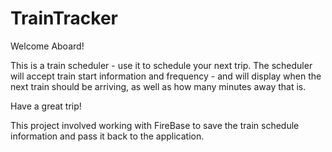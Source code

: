 # TrainTracker

Welcome Aboard!

This is a train scheduler - use it to schedule your next trip.
The scheduler will accept train start information and frequency - and will display when the next train should be arriving, as well as how many minutes away that is.

Have a great trip!

This project involved working with FireBase to save the train schedule information and pass it back to the application.




